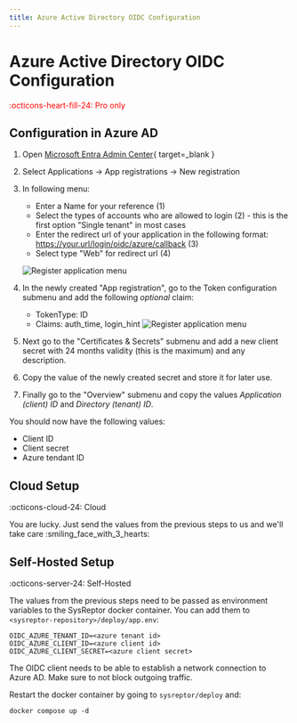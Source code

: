```yaml
---
title: Azure Active Directory OIDC Configuration
---
```

# Azure Active Directory OIDC Configuration
<span style="color:red;">:octicons-heart-fill-24: Pro only</span>

## Configuration in Azure AD
1. Open [Microsoft Entra Admin Center](https://entra.microsoft.com){ target=_blank }
2. Select Applications -> App registrations -> New registration
3. In following menu: 

    - Enter a Name for your reference (1)
    - Select the types of accounts who are allowed to login (2) - this is the first option "Single tenant" in most cases
    - Enter the redirect url of your application in the following format: https://your.url/login/oidc/azure/callback (3)
    - Select type "Web" for redirect url (4)

    ![Register application menu](/images/oidc_1_register.png)

4. In the newly created "App registration", go to the Token configuration submenu and add the following *optional* claim:
    - TokenType: ID
    - Claims: auth_time, login_hint
    ![Register application menu](/images/oidc_2_claims.png)


5. Next go to the "Certificates & Secrets" submenu and add a new client secret with 24 months validity (this is the maximum) and any description.
6. Copy the value of the newly created secret and store it for later use.
7. Finally go to the "Overview" submenu and copy the values *Application (client) ID* and *Directory (tenant) ID*.

You should now have the following values:

* Client ID
* Client secret
* Azure tendant ID


## Cloud Setup
:octicons-cloud-24: Cloud

You are lucky. Just send the values from the previous steps to us and we'll take care :smiling_face_with_3_hearts:


## Self-Hosted Setup
:octicons-server-24: Self-Hosted

The values from the previous steps need to be passed as environment variables to the SysReptor docker container.
You can add them to `<sysreptor-repository>/deploy/app.env`:
```env
OIDC_AZURE_TENANT_ID=<azure tenant id>
OIDC_AZURE_CLIENT_ID=<azure client id>
OIDC_AZURE_CLIENT_SECRET=<azure client secret>
```

The OIDC client needs to be able to establish a network connection to Azure AD.
Make sure to not block outgoing traffic.

Restart the docker container by going to `sysreptor/deploy` and:

```shell linenums="1"
docker compose up -d
```